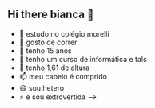 ## Hi there bianca 👋


- 🔭 estudo no colégio morelli
- 🌱 gosto de correr
- 👯 tenho 15 anos 
- 🤔 tenho um curso de informática e tals
- 💬 tenho 1,61 de altura
- 📫 meu cabelo é comprido 
- 😄 sou hetero
- ⚡ e sou extrovertida 
-->
